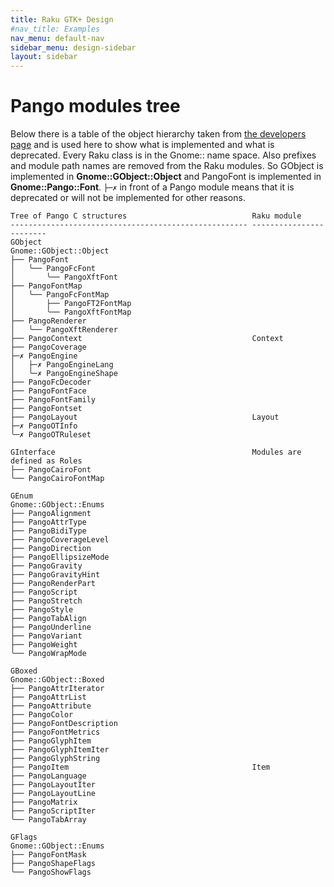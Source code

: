 ```yaml
---
title: Raku GTK+ Design
#nav_title: Examples
nav_menu: default-nav
sidebar_menu: design-sidebar
layout: sidebar
---
```

# Pango modules tree

Below there is a table of the object hierarchy taken from [the developers page](https://developer.gnome.org/pango/stable/pango-hierarchy.html) and is used here to show what is implemented and what is deprecated. Every Raku class is in the Gnome:: name space. Also prefixes and module path names are removed from the Raku modules. So GObject is implemented in **Gnome::GObject::Object** and PangoFont is implemented in **Gnome::Pango::Font**. `├─✗` in front of a Pango module means that it is deprecated or will not be implemented for other reasons.

```
Tree of Pango C structures                            Raku module
----------------------------------------------------- ------------------------
GObject                                               Gnome::GObject::Object
├── PangoFont
│   ╰── PangoFcFont
│       ╰── PangoXftFont
├── PangoFontMap
│   ╰── PangoFcFontMap
│       ├── PangoFT2FontMap
│       ╰── PangoXftFontMap
├── PangoRenderer
│   ╰── PangoXftRenderer
├── PangoContext                                      Context
├── PangoCoverage
├─✗ PangoEngine
│   ├─✗ PangoEngineLang
│   ╰─✗ PangoEngineShape
├── PangoFcDecoder
├── PangoFontFace
├── PangoFontFamily
├── PangoFontset
├── PangoLayout                                       Layout
├─✗ PangoOTInfo
╰─✗ PangoOTRuleset

GInterface                                            Modules are defined as Roles
├── PangoCairoFont
╰── PangoCairoFontMap

GEnum                                                 Gnome::GObject::Enums
├── PangoAlignment
├── PangoAttrType
├── PangoBidiType
├── PangoCoverageLevel
├── PangoDirection
├── PangoEllipsizeMode
├── PangoGravity
├── PangoGravityHint
├── PangoRenderPart
├── PangoScript
├── PangoStretch
├── PangoStyle
├── PangoTabAlign
├── PangoUnderline
├── PangoVariant
├── PangoWeight
╰── PangoWrapMode

GBoxed                                                Gnome::GObject::Boxed
├── PangoAttrIterator
├── PangoAttrList
├── PangoAttribute
├── PangoColor
├── PangoFontDescription
├── PangoFontMetrics
├── PangoGlyphItem
├── PangoGlyphItemIter
├── PangoGlyphString
├── PangoItem                                         Item
├── PangoLanguage
├── PangoLayoutIter
├── PangoLayoutLine
├── PangoMatrix
├── PangoScriptIter
╰── PangoTabArray

GFlags                                                Gnome::GObject::Enums
├── PangoFontMask
├── PangoShapeFlags
╰── PangoShowFlags
```
